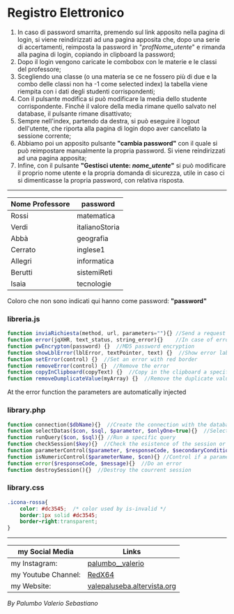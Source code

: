 # Registro Elettronico 

1. In caso di password smarrita, premendo sul link apposito nella pagina di login, si viene reindirizzati ad una pagina apposita che,
   dopo una serie di accertamenti, reimposta la password in "*profNome_utente*" e rimanda alla pagina di login, copiando in clipboard la password;
2. Dopo il login vengono caricate le combobox con le materie e le classi del professore; 
3. Scegliendo una classe (o una materia se ce ne fossero più di due e la combo delle classi non ha -1 come selected index)
   la tabella viene riempita con i dati degli studenti corrispondenti;
4. Con il pulsante modifica si può modificare la media dello studente corrispondente. Finchè il valore della media rimane quello salvato
   nel database, il pulsante rimane disattivato;
5. Sempre nell'index, partendo da destra, si può eseguire il logout dell'utente, che riporta alla pagina di login dopo aver cancellato la sessione
   corrente;
6. Abbiamo poi un apposito pulsante **"cambia password"** con il quale si può reimpostare manualmente la propria password. Si viene reindirizzati ad
   una pagina apposita;
7. Infine, con il pulsante **"Gestisci utente: *nome_utente*"**  si può modificare il proprio nome utente e la propria domanda di sicurezza, utile in caso ci
   si dimenticasse la propria password, con relativa risposta.

--------------------------------

Nome Professore | password
---------------|-----------------------
Rossi 	|	matematica
Verdi 	|	italianoStoria
Abbà	|	geografia
Cerrato |	inglese1
Allegri |	informatica
Berutti	|	sistemiReti
Isaia	|	tecnologie

Coloro che non sono indicati qui hanno come password: **"password"**

### libreria.js
```javascript
function inviaRichiesta(method, url, parameters=""){} //Send a request for ajax
function error(jqXHR, text_status, string_error){}    //In case of error it returns the type
function pwEncrypton(password) {}  //MD5 password encryption
function showLblError(lblError, textPointer, text) {}  //Show error label
function setError(control) {}  //Set an error with red border
function removeError(control) {}  //Remove the error
function copyInClipboard(copyText) {}  //Copy in the clipboard a specific text
function removeDumplicateValue(myArray) {}  //Remove the duplicate value from an array
```

At the error function the parameters are automatically injected

### library.php
```php
function connection($dbName){}  //Create the connection with the database
function selectDatas($con, $sql, $parameter, $onlyOne=true){}  //Select and return one or more datas with SQL Query
function runQuery($con, $sql){} //Run a specific query
function checkSession($key){}  //Check the esistence of the session or if this is expired
function parameterControl($parameter, $responseCode, $secondaryCondition=true){} //Control of a specific parameter
function isNumericControl($parameterName, $con){} //Control if a parameter is numeric. If this is true, it return the parameter
function error($responseCode, $message){}  //Do an error
function destroySession(){}  //Destroy the courrent session
```

### library.css
```css
.icona-rossa{
	color: #dc3545;  /* color used by is-invalid */
	border:1px solid #dc3545; 
	border-right:transparent;
}
```

--------------------------------

my Social Media | Links
------------- | ------------------------------------------------------------------
my Instagram: | [palumbo__valerio](https://www.instagram.com/palumbo__valerio/)
my Youtube Channel: | [RedX64](https://www.youtube.com/channel/UCWOLxDm6jrNPUvrkjsRmscg?view_as=subscriber)
my Website: | [valepaluseba.altervista.org](https://valepaluseba.altervista.org/)

*By Palumbo Valerio Sebastiano*
